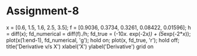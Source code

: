 # Assignment-8

x = [0.6, 1.5, 1.6, 2.5, 3.5];
f = [0.9036, 0.3734, 0.3261, 0.08422, 0.01596];
h = diff(x);
fd_numerical = diff(f)./h;
fd_true = (-10*x.* exp(-2*x)) + (5*exp(-2*x));
plot(x(1:end-1), fd_numerical, 'g');
hold on;
plot(x, fd_true, 'r');
hold off;
title('Derivative v/s X')
xlabel('X')
ylabel('Derivative')
grid on
